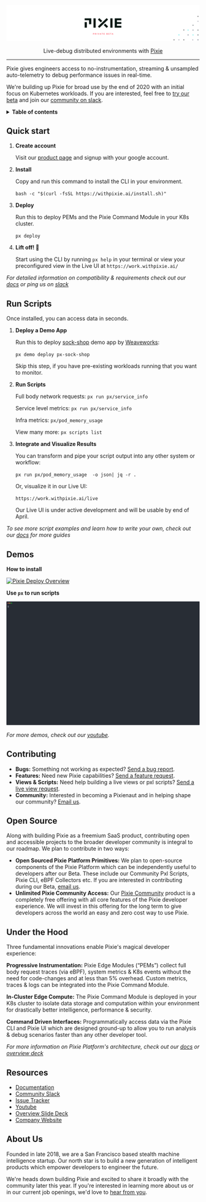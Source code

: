 <p align="center">

  ![Pixie!](pixie_banner_light.png)

  <p align="center">
    Live-debug distributed environments with <a href="https://work.withpixie.ai/">Pixie</a>
  </p>

</p>

---

Pixie gives engineers access to no-instrumentation, streaming & unsampled auto-telemetry to debug performance issues in real-time. 

We're building up Pixie for broad use by the end of 2020 with an initial focus on Kubernetes workloads. If you are interested, feel free to [try our beta](https://withpixie.ai/) and join our [community on slack](https://slackin.withpixie.ai/).

<details>
  <summary><strong>Table of contents</strong></summary>

- [Quick Start](#quick-start)
- [Run Scripts](#run-scripts)
- [Demos](#Demos)
- [Contributing](#contributing)
- [Open Source](#open-source)
- [Under the Hood](#under-the-hood)
- [About Us](#about-us)
</details>


## Quick start

1. **Create account**

    Visit our [product page](https://work.withpixie.ai/) and signup with your google account. 

2. **Install**

    Copy and run this command to install the CLI in your environment.

    `bash -c "$(curl -fsSL https://withpixie.ai/install.sh)"`

3. **Deploy**

    Run this to deploy PEMs and the Pixie Command Module in your K8s cluster.

    `px deploy`

4. **Lift off! 🚀**

    Start using the CLI by running `px help` in your terminal or view your preconfigured view in the Live UI at `https://work.withpixie.ai/`

_For detailed information on compatibility & requirements check out our [docs](https://work.withpixie.ai/docs/getting-started/compatibility-requirements) or  ping us on [slack](https://slackin.withpixie.ai/)_


## Run Scripts

Once installed, you can access data in seconds. 

1. **Deploy a Demo App**

    Run this to deploy [sock-shop](https://github.com/microservices-demo/microservices-demo) demo app by [Weaveworks](https://www.weave.works/):
    
    `px demo deploy px-sock-shop`

    Skip this step, if you have pre-existing workloads running that you want to monitor.

3. **Run Scripts**

    Full body network requests: `px run px/service_info`

    Service level metrics: `px run px/service_info`

    Infra metrics: `px/pod_memory_usage`

    View many more: `px scripts list`


4. **Integrate and Visualize Results**

    You can transform and pipe your script output into any other system or workflow:

    `px run px/pod_memory_usage  -o json| jq -r .`

    
    Or, visualize it in our Live UI: 

    `https://work.withpixie.ai/live`

    Our Live UI is under active development and will be usable by end of April.


_To see more script examples and learn how to write your own, check out our [docs](https://work.withpixie.ai/docs) for more guides_

## Demos

**How to install**

[![Pixie Deploy Overview](https://img.youtube.com/vi/iMh2f8abTYU/0.jpg)](https://www.youtube.com/watch?v=iMh2f8abTYU)


**Use `px` to run scripts**

![CLI Demo](./cli_demo.svg)


_For more demos, check out our  [youtube](https://www.youtube.com/channel/UCOMCDRvBVNIS0lCyOmst7eg/videos)._ 

## Contributing

- **Bugs:** Something not working as expected? [Send a bug report](https://github.com/pixie-labs/pixie/issues/new?template=Bug_report.md).
- **Features:** Need new Pixie capabilities? [Send a feature request](https://github.com/pixie-labs/pixie/issues/new?template=Feature_request.md).
- **Views & Scripts:** Need help building a live views or pxl scripts? [Send a live view request](https://github.com/pixie-labs/pixie/issues/new?template=Live_view_request.md).
- **Community:** Interested in becoming a Pixienaut and in helping shape our community? [Email us](mailto:community@pixielabs.ai).


## Open Source

Along with building Pixie as a freemium SaaS product, contributing open and accessible projects to the broader developer community is integral to our roadmap. We plan to contribute in two ways:

- **Open Sourced Pixie Platform Primitives:** We plan to open-source components of the Pixie Platform which can be independently useful to developers after our Beta. These include our Community Pxl Scripts, Pixie CLI, eBPF Collectors etc. If you are interested in contributing during our Beta, [email us](mailto:community@pixielabs.ai).
- **Unlimited Pixie Community Access:** Our [Pixie Community](https://work.withpixie.ai/) product is a completely free offering with all core features of the Pixie developer experience. We will invest in this offering for the long term to give developers across the world an easy and zero cost way to use Pixie.

## Under the Hood

Three fundamental innovations enable Pixie's magical developer experience: 

**Progressive Instrumentation:**  Pixie Edge Modules (“PEMs”) collect full body request traces (via eBPF), system metrics & K8s events without the need for code-changes and at less than 5% overhead. Custom metrics, traces & logs can be integrated into the Pixie Command Module. 

**In-Cluster  Edge Compute:** The Pixie Command Module is deployed in your K8s cluster to isolate data storage and computation  within your environment for  drastically better intelligence, performance & security.

**Command Driven Interfaces:** Programmatically access data via the Pixie CLI and Pixie UI which are designed ground-up to allow you to run analysis & debug scenarios faster than any other developer tool.

_For more information on Pixie Platform's architecture, check out our [docs](https://work.withpixie.ai/docs) or [overview deck](https://docsend.com/view/kj38d76)_

## Resources

- [Documentation](https://work.withpixie.ai/docs)
- [Community Slack](https://slackin.withpixie.ai/)
- [Issue Tracker](https://github.com/pixie-labs/pixie/issues)
- [Youtube](https://www.youtube.com/channel/UCOMCDRvBVNIS0lCyOmst7eg/videos)
- [Overview Slide Deck](https://docsend.com/view/kj38d76)
- [Company Website](https://pixielabs.ai)

## About Us

Founded in late 2018, we are a San Francisco based stealth machine intelligence startup. Our north star is to build a new generation of intelligent products which empower developers to engineer the future.

We're heads down building Pixie and excited to share it broadly with the community later this year.  If you're interested in learning more about us or in our current job openings, we'd love to [hear from you](mailto:info@pixielabs.ai).
